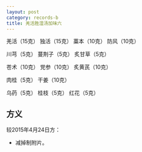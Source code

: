 ```yaml
---
layout: post
category: records-b
title: 羌活胜湿汤加味六
---
```


羌活（15克） 独活（15克） 藁本（10克） 防风（10克）

川芎（5克） 蔓荆子（5克） 炙甘草（5克）

苍术（10克） 党参（10克） 炙黄芪（10克） 

肉桂（5克） 干姜（10克）

乌药（5克） 桂枝（5克） 红花（5克） 

## 方义 ##

较2015年4月24日方：

- 减掉制附片。